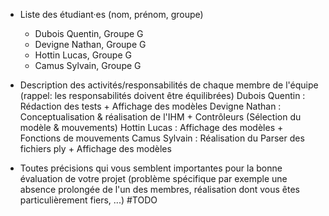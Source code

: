 - Liste des étudiant·es (nom, prénom, groupe)
    - Dubois Quentin, Groupe G
    - Devigne Nathan, Groupe G
    - Hottin Lucas, Groupe G
    - Camus Sylvain, Groupe G

- Description des activités/responsabilités de chaque membre de l'équipe (rappel: les responsabilités doivent être équilibrées)
    Dubois Quentin : Rédaction des tests + Affichage des modèles
    Devigne Nathan : Conceptualisation & réalisation de l'IHM + Contrôleurs (Sélection du modèle & mouvements)
    Hottin Lucas : Affichage des modèles + Fonctions de mouvements
    Camus Sylvain : Réalisation du Parser des fichiers ply + Affichage des modèles

- Toutes précisions qui vous semblent importantes pour la bonne évaluation de votre projet (problème spécifique par exemple une absence prolongée de l'un des membres, réalisation dont vous êtes particulièrement fiers, ...)
    #TODO